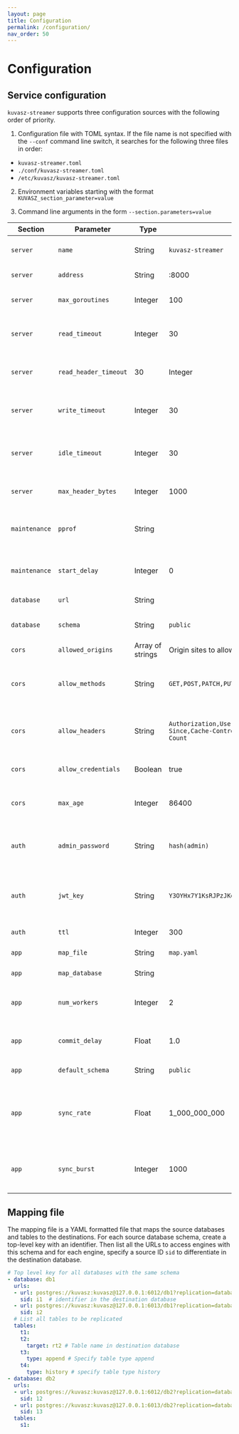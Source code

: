 ```yaml
---
layout: page
title: Configuration
permalink: /configuration/
nav_order: 50
---
```

# Configuration

## Service configuration

`kuvasz-streamer` supports three configuration sources with the following order of priority.

1. Configuration file with TOML syntax. If the file name is not specified with the 
   `--conf` command line switch, it searches for the following three files in order:
  - `kuvasz-streamer.toml`
  - `./conf/kuvasz-streamer.toml`
  - `/etc/kuvasz/kuvasz-streamer.toml`

2. Environment variables starting with the format `KUVASZ_section_parameter=value`

3. Command line arguments in the form `--section.parameters=value`

|Section|Parameter|Type|Default|Description|
|-------|---------|----|-------|-----------|
|`server`|`name`|String|`kuvasz-streamer`|Server name to use in log shipping|
|`server`|`address`|String|:8000|Server bind address|
|`server`|`max_goroutines`|Integer|100|Number of concurrent API calls to process|
|`server`|`read_timeout`|Integer|30|Maximum time (in seconds) allowed to send the whole request|
|`server`|`read_header_timeout`|30|Integer|Maximum time (in seconds) allowed to send the header|
|`server`|`write_timeout`|Integer|30|Maximum time (in seconds) allowed to write the whole response|
|`server`|`idle_timeout`|Integer|30|Maximum time (in seconds) allowed between two requests on the same connection|
|`server`|`max_header_bytes`|Integer|1000|Maximum size (in bytes) of the headers|
|`maintenance`|`pprof`|String||Pprof bind adddress, typically `127.0.0.1:6060` when enabled|
|`maintenance`|`start_delay`|Integer|0|Testing only: delay between full sync and replication start|
|`database`|`url`|String||Destination database URL|
|`database`|`schema`|String|`public`|Destination database schema to use|
|`cors`|`allowed_origins`|Array of strings|Origin sites to allow, Use * for testing|
|`cors`|`allow_methods`|String|`GET,POST,PATCH,PUT,DELETE`|Comma separated list of allowed methods, should not be changed|
|`cors`|`allow_headers`|String|`Authorization,User-Agent,If-Modified-Since,Cache-Control,Content-Type,X-Total-Count`|Comma separated list of allowed headers, should not be changed|
|`cors`|`allow_credentials`|Boolean|true|Switch to allow Authorization header|
|`cors`|`max_age`|Integer|86400|Maximum time to use the CORS response in seconds|
|`auth`|`admin_password`|String|`hash(admin)`|Web administrator password. Compatible with `mkpasswd` output. |
|`auth`|`jwt_key`|String|`Y3OYHx7Y1KsRJPzJKqHGWfEaHsPbmwwSpPrXcND95Pw=`|JWT signing key. Generate a cryptographycally secure key with `openssl rand -base64 32`|
|`auth`|`ttl`|Integer|300|Token validity period in seconds|
|`app`|`map_file`|String|`map.yaml`|Table mapping file|
|`app`|`map_database`|String||Table mapping file|
|`app`|`num_workers`|Integer|2|Number of workers writing to the destination database|
|`app`|`commit_delay`|Float|1.0|Delay in seconds between commits on the destination database|
|`app`|`default_schema`|String|`public`|Default schema in source database|
|`app`|`sync_rate`|Float|1_000_000_000|Number of rows/second to read globally when doing a full sync in order not to overload the source database|
|`app`|`sync_burst`|Integer|1000|Number of rows to burst in case of delays in writing rows in the destination|


## Mapping file

The mapping file is a YAML formatted file that maps the source databases and tables to the destinations. For each source database schema, create a top-level key with an identifier. Then list all the URLs to access engines with this schema and for each engine, specify a source ID `sid` to differentiate in the destination database.

```yaml
# Top level key for all databases with the same schema
- database: db1
  urls:
  - url: postgres://kuvasz:kuvasz@127.0.0.1:6012/db1?replication=database&application_name=repl_db1
    sid: i1  # identifier in the destination database
  - url: postgres://kuvasz:kuvasz@127.0.0.1:6013/db1?replication=database&application_name=repl_db1
    sid: i2
  # List all tables to be replicated
  tables:
    t1:
    t2:
      target: rt2 # Table name in destination database
    t3:
      type: append # Specify table type append
    t4:
      type: history # specify table type history
- database: db2
  urls:
  - url: postgres://kuvasz:kuvasz@127.0.0.1:6012/db2?replication=database&application_name=repl_db2
    sid: 12
  - url: postgres://kuvasz:kuvasz@127.0.0.1:6013/db2?replication=database&application_name=repl_db2
    sid: 13
  tables:
    s1:
```